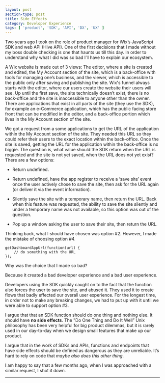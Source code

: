 ```yaml
---
layout: post
section-type: post
title: Side Effects
category: Developer Experience
tags: [ 'product', 'SDK', 'API', 'DX', 'UX' ]
---
```


Two years ago I took on the role of product manager for Wix’s JavaScript SDK and web API (Hive API). One of the first decisions that I made without my boss double checking is one that haunts us till this day. 
In order to understand why what I did was so bad I’ll have to explain our ecosystem.

A Wix website is made out of 3 views: The editor, where a site is created and edited, the My Account section of the site, which is a back-office with tools for managing one’s business, and the viewer, which is accessible to the public only after saving and publishing the site. Wix's funnel always starts with the editor, where our users create the website their users will see. Up until the first save, the site technically doesn’t exist, there is no back-office and the site is inaccessible to anyone other than the owner. 
There are applications that exist in all parts of the site (they use the SDK), for example an e-Commerce application, which has the public facing store front that can be modified in the editor, and a back-office portion which lives in the My Account section of the site.

We got a request from a some applications to get the URL of the application within the My Account section of the site. They needed this URL so they could refer their users to the exact location within the back-office. Once the site is saved, getting the URL for the application within the back-office is no biggie. The question is, what value should the SDK return when the URL is requested and the site is not yet saved, when the URL does not yet exist? There are a few options:

- Return undefined.

- Return undefined, have the app register to receive a ‘save site’ event once the user actively chose to save the site, then ask for the URL again (or deliver it via the event information).

- Silently save the site with a temporary name, then return the URL. Back when this feature was requested, the ability to save the site silently and under a temporary name was not available, so this option was out of the question.

- Pop up a window asking the user to save their site, then return the URL.

Thinking back, what I should have chosen was option #2. However, I made the mistake of choosing option #4.

<pre><code>getDashboardAppUrl(function(url) {
    // do something with the URL
});
</code></pre>


Why was the choice that I made so bad?

Because it created a bad developer experience and a bad user experience.

Developers using the SDK quickly caught on to the fact that the function also forces the user to save the site, and abused it. They used it to create flows that badly effected our overall user experience. For the longest time, in order not to make any breaking changes, we had to put up with it until we were able to support option #3.

I argue that that an SDK function should do one thing and nothing else. It should have **no side effects**.  The "Do One Thing and Do It Well” Unix philosophy has been very helpful for big product dilemmas, but it is rarely used in our day-to-day when we design small features that make up our product.

I argue that in the work of SDKs and APIs, functions and endpoints that have side effects should be defined as dangerous as they are unreliable. It’s hard to rely on code that _maybe also does this other thing_.

I am happy to say that a few months ago, when I was approached with a similar request, I shot it down.

<hr>